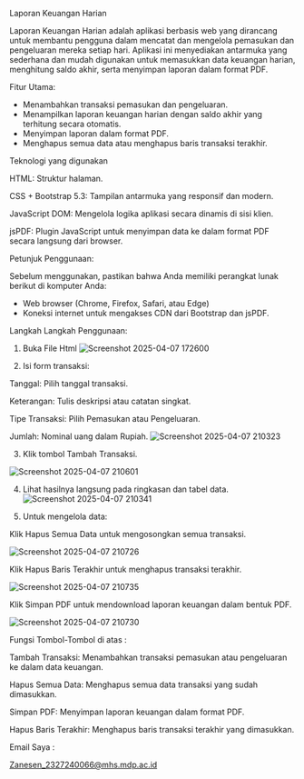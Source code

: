 Laporan Keuangan Harian

Laporan Keuangan Harian adalah aplikasi berbasis web yang dirancang untuk membantu pengguna dalam mencatat dan mengelola pemasukan dan pengeluaran mereka setiap hari. Aplikasi ini menyediakan antarmuka yang sederhana dan mudah digunakan untuk memasukkan data keuangan harian, menghitung saldo akhir, serta menyimpan laporan dalam format PDF.

Fitur Utama:
- Menambahkan transaksi pemasukan dan pengeluaran.
- Menampilkan laporan keuangan harian dengan saldo akhir yang terhitung secara otomatis.
- Menyimpan laporan dalam format PDF.
- Menghapus semua data atau menghapus baris transaksi terakhir.

Teknologi yang digunakan

HTML: Struktur halaman.

CSS + Bootstrap 5.3: Tampilan antarmuka yang responsif dan modern.

JavaScript DOM: Mengelola logika aplikasi secara dinamis di sisi klien.

jsPDF: Plugin JavaScript untuk menyimpan data ke dalam format PDF secara langsung dari browser.

Petunjuk Penggunaan:

Sebelum menggunakan, pastikan bahwa Anda memiliki perangkat lunak berikut di komputer Anda:
- Web browser (Chrome, Firefox, Safari, atau Edge)
- Koneksi internet untuk mengakses CDN dari Bootstrap dan jsPDF.

Langkah Langkah Penggunaan:

1. Buka File Html
![Screenshot 2025-04-07 172600](https://github.com/user-attachments/assets/c5584499-1978-4d5a-8900-7021b224a99a)

2. Isi form transaksi:

Tanggal: Pilih tanggal transaksi.

Keterangan: Tulis deskripsi atau catatan singkat.

Tipe Transaksi: Pilih Pemasukan atau Pengeluaran.

Jumlah: Nominal uang dalam Rupiah.
![Screenshot 2025-04-07 210323](https://github.com/user-attachments/assets/675f8f2d-fd96-4834-8006-30dfbee168a5)

3. Klik tombol Tambah Transaksi.
   
![Screenshot 2025-04-07 210601](https://github.com/user-attachments/assets/40a4b9f1-fbc8-41ec-8e31-1713de62b25b)

4. Lihat hasilnya langsung pada ringkasan dan tabel data.
![Screenshot 2025-04-07 210341](https://github.com/user-attachments/assets/5b9ff7e9-b811-4d77-aff2-700d12a42b66)

5. Untuk mengelola data:


Klik Hapus Semua Data untuk mengosongkan semua transaksi.

![Screenshot 2025-04-07 210726](https://github.com/user-attachments/assets/83686b1d-b8da-4116-b880-a1b875fdb0d5)

Klik Hapus Baris Terakhir untuk menghapus transaksi terakhir.

![Screenshot 2025-04-07 210735](https://github.com/user-attachments/assets/2e4bd085-7bb2-41a9-b924-3deac3f2ec9b)

Klik Simpan PDF untuk mendownload laporan keuangan dalam bentuk PDF.

![Screenshot 2025-04-07 210730](https://github.com/user-attachments/assets/64c3a134-71c4-47a5-9236-893e821e619f)

Fungsi Tombol-Tombol di atas :

Tambah Transaksi: Menambahkan transaksi pemasukan atau pengeluaran ke dalam data keuangan.

Hapus Semua Data: Menghapus semua data transaksi yang sudah dimasukkan.

Simpan PDF: Menyimpan laporan keuangan dalam format PDF.

Hapus Baris Terakhir: Menghapus baris transaksi terakhir yang dimasukkan.

Email Saya :

Zanesen_2327240066@mhs.mdp.ac.id





